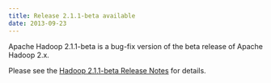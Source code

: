 ```yaml
---
title: Release 2.1.1-beta available
date: 2013-09-23
---
```


Apache Hadoop 2.1.1-beta is a bug-fix version of the beta release of
Apache Hadoop 2.x.

Please see the [Hadoop 2.1.1-beta Release
Notes](http://hadoop.apache.org/docs/r2.1.1-beta/hadoop-project-dist/hadoop-common/releasenotes.html)
for details.

